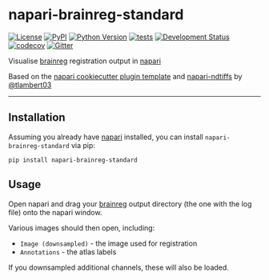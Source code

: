 # napari-brainreg-standard

[![License](https://img.shields.io/pypi/l/napari-brainreg-standard.svg?color=green)](https://github.com/brainglobe/napari-brainreg-standard/raw/master/LICENSE)
[![PyPI](https://img.shields.io/pypi/v/napari-brainreg-standard.svg?color=green)](https://pypi.org/project/napari-brainreg-standard)
[![Python Version](https://img.shields.io/pypi/pyversions/napari-brainreg-standard.svg?color=green)](https://python.org)
[![tests](https://github.com/brainglobe/napari-brainreg-standard/workflows/tests/badge.svg)](https://github.com/brainglobe/napari-brainreg-standard/actions)
[![Development Status](https://img.shields.io/pypi/status/napari-brainreg-standard.svg)](https://github.com/brainglobe/napari-brainreg-standard)
[![codecov](https://codecov.io/gh/brainglobe/napari-brainreg-standard/branch/master/graph/badge.svg)](https://codecov.io/gh/brainglobe/napari-brainreg-standard)
[![Gitter](https://badges.gitter.im/cellfinder/brainreg.svg)](https://gitter.im/cellfinder/brainreg?utm_source=badge&utm_medium=badge&utm_campaign=pr-badge)

Visualise [brainreg](https://github.com/brainglobe/brainreg) registration output in [napari](https://github.com/napari/napari)

Based on the [napari cookiecutter plugin template](https://github.com/napari/cookiecutter-napari-plugin) and [napari-ndtiffs](https://github.com/tlambert03/napari-ndtiffs) by [@tlambert03](https://github.com/tlambert03)

----------------------------------

## Installation
Assuming you already have [napari](https://github.com/napari/napari) installed, you can install `napari-brainreg-standard` via pip:

    pip install napari-brainreg-standard

## Usage
Open napari and drag your [brainreg](https://github.com/brainglobe/brainreg) output directory (the one with the log file) onto the napari window.
    
Various images should then open, including:
* `Image (downsampled)` - the image used for registration
* `Annotations` - the atlas labels

If you downsampled additional channels, these will also be loaded.

